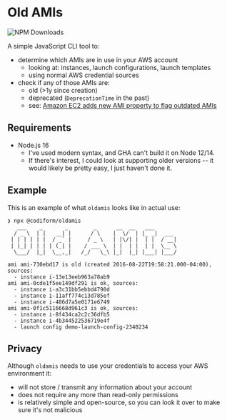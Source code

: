 # Old AMIs
![NPM Downloads](https://img.shields.io/npm/dy/%40codiform%2Foldamis)

A simple JavaScript CLI tool to:
* determine which AMIs are in use in your AWS account
  * looking at: instances, launch configurations, launch templates
  * using normal AWS credential sources
* check if any of those AMIs are:
  * old (>1y since creation)
  * deprecated (`DeprecationTime` in the past)
  * see: [Amazon EC2 adds new AMI property to flag outdated AMIs](https://aws.amazon.com/about-aws/whats-new/2021/06/amazon-ec2-adds-new-ami-property-to-flag-outdated-amis/)

## Requirements
- Node.js 16
  - I've used modern syntax, and GHA can't build it on Node 12/14.
  - If there's interest, I could look at supporting older versions -- it would likely be pretty easy, I just haven't done it.

## Example
This is an example of what `oldamis` looks like in actual use:

```
❯ npx @codiform/oldamis
   ___    _       _        _      __  __   ___
  / _ \  | |   __| |      / \    |  \/  | |_ _|  ___
 | | | | | |  / _` |     / _ \   | |\/| |  | |  / __|
 | |_| | | | | (_| |    / ___ \  | |  | |  | |  \__ \
  \___/  |_|  \__,_|   /_/   \_\ |_|  |_| |___| |___/

ami ami-730ebd17 is old (created 2016-08-22T19:58:21.000-04:00), sources:
  - instance i-13e13eeb963a78ab9
ami ami-0cde1f5ee149df291 is ok, sources:
  - instance i-a3c31bb5ebbd4790d
  - instance i-11aff774c13d785ef
  - instance i-486d7a5e0171e6749
ami ami-0f1c5116668d961c3 is ok, sources:
  - instance i-8f434ca2c2c36dfb5
  - instance i-4b344522536719e4f
  - launch config demo-launch-config-2340234
```

## Privacy
Although `oldamis` needs to use your credentials to access your AWS environment it:
- will not store / transmit any information about your account
- does not require any more than read-only permissions
- is relatively simple and open-source, so you can look it over to make sure it's not malicious
